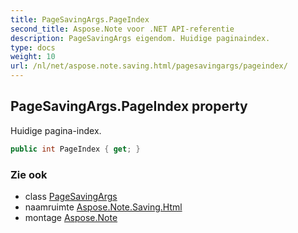 ```yaml
---
title: PageSavingArgs.PageIndex
second_title: Aspose.Note voor .NET API-referentie
description: PageSavingArgs eigendom. Huidige paginaindex.
type: docs
weight: 10
url: /nl/net/aspose.note.saving.html/pagesavingargs/pageindex/
---
```

## PageSavingArgs.PageIndex property

Huidige pagina-index.

```csharp
public int PageIndex { get; }
```

### Zie ook

* class [PageSavingArgs](../)
* naamruimte [Aspose.Note.Saving.Html](../../pagesavingargs/)
* montage [Aspose.Note](../../../)


